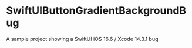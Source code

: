 # SwiftUIButtonGradientBackgroundBug
A sample project showing a SwiftUI iOS 16.6 / Xcode 14.3.1 bug
